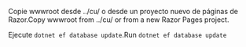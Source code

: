 <span data-ttu-id="47131-101">Copie wwwroot desde ../cu/ o desde un proyecto nuevo de páginas de Razor.</span><span class="sxs-lookup"><span data-stu-id="47131-101">Copy wwwroot from ../cu/ or from a new Razor Pages project.</span></span>

<span data-ttu-id="47131-102">Ejecute `dotnet ef database update`.</span><span class="sxs-lookup"><span data-stu-id="47131-102">Run `dotnet ef database update`</span></span>